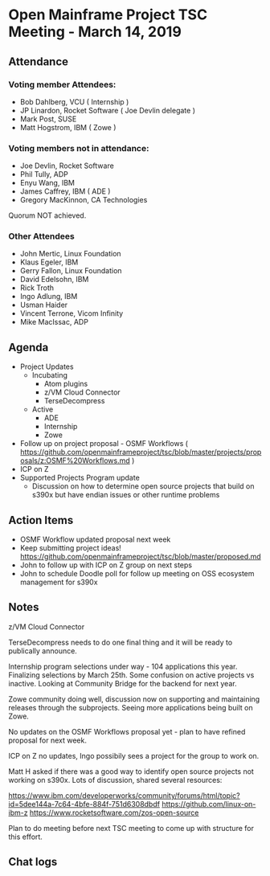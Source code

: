 # Open Mainframe Project TSC Meeting - March 14, 2019

## Attendance

### Voting member Attendees:

* Bob Dahlberg, VCU ( Internship )
* JP Linardon, Rocket Software ( Joe Devlin delegate )
* Mark Post, SUSE
* Matt Hogstrom, IBM ( Zowe )

### Voting members not in attendance:

* Joe Devlin, Rocket Software
* Phil Tully, ADP
* Enyu Wang, IBM
* James Caffrey, IBM ( ADE )
* Gregory MacKinnon, CA Technologies

Quorum NOT achieved.

### Other Attendees

* John Mertic, Linux Foundation
* Klaus Egeler, IBM
* Gerry Fallon, Linux Foundation
* David Edelsohn, IBM
* Rick Troth
* Ingo Adlung, IBM
* Usman Haider
* Vincent Terrone, Vicom Infinity
* Mike MacIssac, ADP

## Agenda

* Project Updates
  * Incubating
    * Atom plugins
    * z/VM Cloud Connector
    * TerseDecompress
  * Active
    * ADE
    * Internship
    * Zowe
* Follow up on project proposal - OSMF Workflows ( https://github.com/openmainframeproject/tsc/blob/master/projects/proposals/z:OSMF%20Workflows.md )
* ICP on Z
* Supported Projects Program update
  * Discussion on how to determine open source projects that build on s390x but have endian issues or other runtime problems

## Action Items

- OSMF Workflow updated proposal next week
- Keep submitting project ideas! https://github.com/openmainframeproject/tsc/blob/master/proposed.md
- John to follow up with ICP on Z group on next steps
- John to schedule Doodle poll for follow up meeting on OSS ecosystem management for s390x

## Notes

z/VM Cloud Connector

TerseDecompress needs to do one final thing and it will be ready to publically announce.

Internship program selections under way - 104 applications this year. Finalizing selections by March 25th. Some confusion on active projects vs inactive. Looking at Community Bridge for the backend for next year.

Zowe community doing well, discussion now on supporting and maintaining releases through the subprojects. Seeing more applications being built on Zowe.

No updates on the OSMF Workflows proposal yet - plan to have refined proposal for next week.

ICP on Z no updates, Ingo possibily sees a project for the group to work on.

Matt H asked if there was a good way to identify open source projects not working on s390x. Lots of discussion, shared several resources:

https://www.ibm.com/developerworks/community/forums/html/topic?id=5dee144a-7c64-4bfe-884f-751d6308dbdf
https://github.com/linux-on-ibm-z
https://www.rocketsoftware.com/zos-open-source

Plan to do meeting before next TSC meeting to come up with structure for this effort.

## Chat logs
